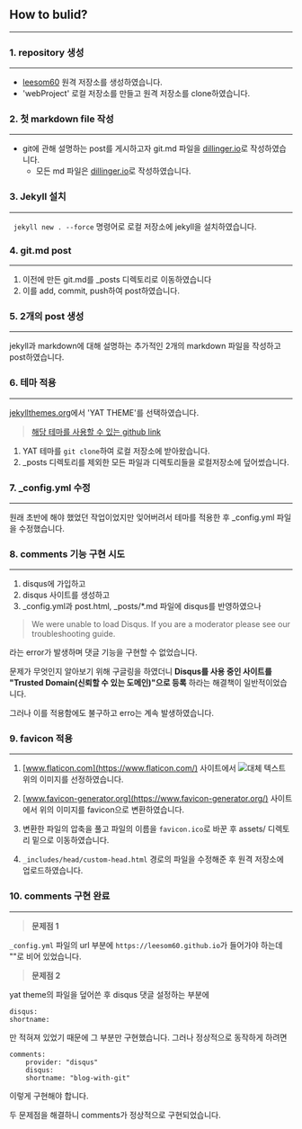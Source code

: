 ## **How to bulid?**
--- 

### 1. repository 생성
---
- [leesom60](https://leesom60.github.io/) 원격 저장소를 생성하였습니다. 
- 'webProject' 로컬 저장소를 만들고 원격 저장소를 clone하였습니다.  
  

### 2. 첫 markdown file 작성
---
- git에 관해 설명하는 post를 게시하고자 git.md 파일을 [dillinger.io](dillinger.io)로 작성하였습니다. 
    - 모든 md 파일은 [dillinger.io](dillinger.io)로 작성하였습니다. 

### 3. Jekyll 설치
---
``` jekyll new . --force``` 명령어로 로컬 저장소에 jekyll을 설치하였습니다.

### 4. git.md post
---
1) 이전에 만든 git.md를 _posts 디렉토리로 이동하였습니다 
2) 이를 add, commit, push하여 post하였습니다.

### 5. 2개의 post 생성
---
jekyll과 markdown에 대해 설명하는 추가적인 2개의 markdown 파일을 작성하고 post하였습니다.

### 6. 테마 적용
---
[jekyllthemes.org](http://jekyllthemes.org/)에서 'YAT THEME'를 선택하였습니다.
> [해당 테마를 사용할 수 있는 github link](https://github.com/jeffreytse/jekyll-theme-yat/)  

1. YAT 테마를 ```git clone```하여 로컬 저장소에 받아왔습니다.
2. _posts 디렉토리를 제외한 모든 파일과 디렉토리들을 로컬저장소에 덮어썼습니다.

### 7. _config.yml 수정
---
원래 초반에 해야 했었던 작업이었지만 잊어버려서 테마를 적용한 후 _config.yml 파일을 수정했습니다. 

### 8. comments 기능 구현 시도
---
1. disqus에 가입하고 
2. disqus 사이트를 생성하고
3. _config.yml과 post.html, _posts/*.md 파일에 disqus를 반영하였으나

> We were unable to load Disqus. If you are a moderator please see our troubleshooting guide.

라는 error가 발생하며 댓글 기능을 구현할 수 없었습니다. 

문제가 무엇인지 알아보기 위해 구글링을 하였더니 
**Disqus를 사용 중인 사이트를 "Trusted Domain(신뢰할 수 있는 도메인)"으로 등록**
하라는 해결책이 일반적이었습니다.

그러나 이를 적용함에도 불구하고 erro는 계속 발생하였습니다.

### 9. favicon 적용
---
1. [www.flaticon.com](https://www.flaticon.com/) 사이트에서 ![대체 텍스트](https://cdn-icons-png.flaticon.com/512/49/49046.png) 
위의 이미지를 선정하였습니다.

2. [www.favicon-generator.org](https://www.favicon-generator.org/) 사이트에서 위의 이미지를 favicon으로 변환하였습니다.
3. 변환한 파일의 압축을 풀고 파일의 이름을 ```favicon.ico```로 바꾼 후 assets/ 디렉토리 밑으로 이동하였습니다.
4. ```_includes/head/custom-head.html``` 경로의 파일을 수정해준 후 원격 저장소에 업로드하였습니다.

### 10. comments 구현 완료
---

> **문제점 1**

```_config.yml``` 파일의 url 부분에 ```https://leesom60.github.io```가 들어가야 하는데 ""로 비어 있었습니다.

> **문제점 2**

yat theme의 파일을 덮어쓴 후 disqus 댓글 설정하는 부분에
```
disqus:
shortname: 
```
만 적혀져 있었기 때문에 그 부분만 구현했습니다. 그러나 정상적으로 동작하게 하려면
```
comments:
    provider: "disqus"
    disqus:
    shortname: "blog-with-git"
```
이렇게 구현해야 합니다.

두 문제점을 해결하니 comments가 정상적으로 구현되었습니다.

